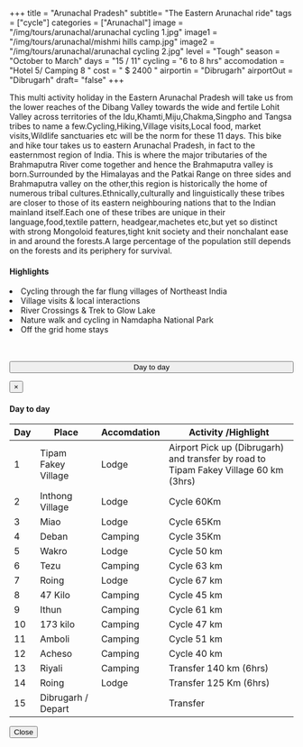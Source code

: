+++
title = "Arunachal Pradesh"
subtitle= "The Eastern Arunachal ride"
tags = ["cycle"]
categories = ["Arunachal"]
image = "/img/tours/arunachal/arunachal cycling 1.jpg"
image1 = "/img/tours/arunachal/mishmi hills camp.jpg"
image2 = "/img/tours/arunachal/arunachal cycling 2.jpg"
level =  "Tough" 
season =  "October to March"
days =  "15 / 11"
cycling = "6 to 8 hrs"
accomodation = "Hotel 5/ Camping 8 "
cost = " $ 2400 "
airportin = "Dibrugarh"
airportOut =  "Dibrugarh"
draft= "false"
+++


<div class="col-sm-8 desc">
<p>
This multi activity holiday in the Eastern Arunachal Pradesh will take us from the lower reaches of the Dibang Valley towards the wide and fertile Lohit Valley across territories of the Idu,Khamti,Miju,Chakma,Singpho and Tangsa tribes to name a few.Cycling,Hiking,Village visits,Local food, market visits,Wildlife sanctuaries etc will be the norm for these 11 days. This bike and hike tour takes us to eastern Arunachal Pradesh, in fact to the easternmost region of India. This is where the major tributaries of the Brahmaputra River come together and hence the Brahmaputra valley is born.Surrounded by the Himalayas and the Patkai Range on three sides and Brahmaputra valley on the other,this region is historically the home of numerous tribal cultures.Ethnically,culturally and linguistically these tribes are closer to those of its eastern neighbouring nations that to the Indian mainland itself.Each one of these tribes are unique in their language,food,textile pattern, headgear,machetes etc,but yet so distinct with strong Mongoloid features,tight knit society and their nonchalant ease in and around the forests.A large percentage of the population still depends on the forests and its periphery for survival.
</div>

<div class = "col-sm-3 high">
<h4>Highlights</h4>
<li> Cycling through the far flung villages of Northeast India
<li> Village visits & local interactions
<li> River Crossings & Trek to Glow Lake
<li> Nature walk and cycling in Namdapha National Park
<li> Off the grid home stays

<br><br>
<button type="button" class="btn btn-main" data-toggle="modal" data-target="#dayModal" style="width: 100%; padding: 0px 0px 0px -40px;">
Day to day</button></div>

<!-- Modal -->
<div id="dayModal" class="modal fade" role="dialog">
<div class="modal-dialog">

<!-- Modal content-->
<div class="modal-content">
<div class="modal-header">
<button type="button" class="close" data-dismiss="modal">&times;</button>
<h4 class="modal-title">Day to day</h4>
</div>
<div class="modal-body">
<div class="col-sm-3 table">
<table >
<thead>
<tr>
<th> 
<div class="itinicon">
<i class="ion-android-calendar"></i></div>
<div class="list-text"> 
Day   
</th>
<th>
<div class="itinicon">
<i class="ion-android-locate"></i></div>
<div class="list-text">  
Place   </th>
<th>
<div class="itinicon">
<i class="ion-android-home"></i></div>
<div class="list-text"> 
Accomdation  </th>
<th>
<div class="itinicon">
<i class="ion-android-bicycle"></i></div>
<div class="list-text">  
Activity /Highlight </th>
</tr></thead>
<tbody>
<tr><td>1</td><td>Tipam Fakey Village</td><td>Lodge </td><td>Airport Pick up (Dibrugarh) and transfer by road to Tipam Fakey Village 60 km (3hrs)</td>
<tr><td> 2</td><td>Inthong Village</td><td>Lodge </td><td>Cycle 60Km</td>
<tr><td> 3</td><td>Miao</td><td>Lodge </i> </td><td>Cycle 65Km</td>
<tr><td> 4</td><td>Deban</td><td>Camping   </td><td>Cycle 35Km</td>
<tr><td> 5</td><td>Wakro </td><td>Lodge </td><td>Cycle 50 km</td>
<tr><td> 6</td><td>Tezu </td><td>Camping </td><td>Cycle 63 km</td>
<tr><td> 7</td><td>Roing </td><td>Lodge </td><td>Cycle 67 km</td>
<tr><td> 8</td><td>47 Kilo</td><td>Camping </td><td>Cycle 45 km</td>
<tr><td> 9</td><td>Ithun</td><td>Camping </td><td>Cycle 61 km</td>
<tr><td> 10</td><td>173 kilo</td><td>Camping </td><td>Cycle 47 km</td>
<tr><td> 11</td><td>Amboli</td><td>Camping </td><td>Cycle 51 km</td>
<tr><td> 12</td><td>Acheso</td><td>Camping </td><td>Cycle 40 km</td>
<tr><td> 13</td><td>Riyali</td><td>Camping </td><td>Transfer 140 km (6hrs)</td>
<tr><td> 14</td><td>Roing</td><td>Lodge </td><td>Transfer  125 Km (6hrs)</td>
<tr><td> 15</td><td>Dibrugarh / Depart</td><td></td><td>Transfer</td>
</tr>
</tbody>
</table></div>
</div>
<div class="modal-footer">
<button type="button" class="btn btn-main" data-dismiss="modal">Close</button>
</div>
</div>
</div>
</div>
</div>
</div>
</div>



<br><br>

<div id="mapid" style="width: 100%; height: 400px;"></div>
<script>
	var mymap = L.map('mapid').setView([13.864924122185723, 76.64886474609375], 7);
	L.tileLayer('https://tile.thunderforest.com/cycle/{z}/{x}/{y}.png?apikey=10771ad162c94f459d234529910e1de0', {
	attribution: '&copy; <a href="http://www.thunderforest.com/">Thunderforest</a>, &copy; <a href="http://www.openstreetmap.org/copyright">OpenStreetMap</a>',
	apikey: '<your apikey>', 
    maxZoom: 22,
			id: 'mapbox.streets'
	}).addTo(mymap);
	var cycleIcon = L.icon({
    iconUrl: '/img/cycle.svg',
    iconSize:     [20, 20], // size of the icon
    iconAnchor:   [1, 2], // point of the icon which will correspond to marker's location
    popupAnchor:  [5, 5] // point from which the popup should open relative to the iconAnchor
});
L.marker([12.325328074276468, 76.64886474609375], {icon: cycleIcon}).addTo(mymap);
var geojson = {
	"type": "FeatureCollection",
	"features": [
	{
			"type": "Feature",
			"geometry": {
				"type": "Point",
				"coordinates": [77.5758361, 12.9731529, ]
			},
			"properties": {
				"name": "BANGALORE",
				"type": "Generic",
				"ele": "912.0"
			}
		},
		{
			"type": "Feature",
			"geometry": {
				"type": "Point",
				"coordinates": [76.64886474609375, 12.325328074276468]
			},
			"properties": {
				"name": "MYSURU",
				"type": "Generic",
				"ele": "763.0"
			}
		},
		{
			"type": "Feature",
			"geometry": {
				"type": "Point",
				"coordinates": [75.726013, 12.480912]
			},
			"properties": {
				"name": "COORG",
				"type": "Generic",
				"ele": "1057.0"
			}
		},
		{
			"type": "Feature",
			"geometry": {
				"type": "Point",
				"coordinates": [76.102294921875, 12.97244201057838]
			},
			"properties": {
				"name": "HASSAN",
				"type": "Generic",
				"ele": "941.0"
			}
		},
		{
			"type": "Feature",
			"geometry": {
				"type": "Point",
				"coordinates": [75.8331298828125, 13.135653750651828]
			},
			"properties": {
				"name": "KAIMARA",
				"type": "Generic",
				"ele": "992.0"
			}
		},
		{
			"type": "Feature",
			"geometry": {
				"type": "Point",
				"coordinates": [75.7122802734375, 13.360226634252003]
			},
			"properties": {
				"name": "LAKKAVALI",
				"type": "Generic",
				"ele": "1158.0"
			}
		},
		{
			"type": "Feature",
			"geometry": {
				"type": "Point",
				"coordinates": [75.2728271484375, 13.686019186915203]
			},
			"properties": {
				"name": "TIRTHAHALLI",
				"type": "Generic",
				"ele": "674.0"
			}
		},
		{
			"type": "Feature",
			"geometry": {
				"type": "Point",
				"coordinates": [74.87422943115234, 13.864924122185723]
			},
			"properties": {
				"name": "KODACHADRI",
				"type": "Generic",
				"ele": "1063.0"
			}
		},
		{
			"type": "Feature",
			"geometry": {
				"type": "Point",
				"coordinates": [74.80453491210938, 14.20980748955709]
			},
			"properties": {
				"name": "JOG FALLS",
				"type": "Generic",
				"ele": "470.0"
			}
		},
		{
			"type": "Feature",
			"geometry": {
				"type": "Point",
				"coordinates": [74.82582092285156, 14.614502355742749]
			},
			"properties": {
				"name": "SIRSI",
				"type": "Generic",
				"ele": "605.0"
			}
		},
		{
			"type": "Feature",
			"geometry": {
				"type": "Point",
				"coordinates": [74.63356018066406, 15.24611671724843]
			},
			"properties": {
				"name": "DANDELI",
				"type": "Generic",
				"ele": "451.0"
			}
		},
		{
			"type": "Feature",
			"geometry": {
				"type": "Point",
				"coordinates": [74.15290832519531, 15.667027686361378]
			},
			"properties": {
				"name": "CHORLA GHATS",
				"type": "Generic",
				"ele": "762.0"
			}
		},
		{
			"type": "Feature",
			"geometry": {
				"type": "Point",
				"coordinates": [73.72444152832031, 15.659093914962487]
			},
			"properties": {
				"name": "MANDREM",
				"type": "Generic",
				"ele": "55.0"
			}
		},
		{
			"type": "Feature",
			"geometry": {
				"type": "Point",
				"coordinates": [73.81610870361328, 15.392959638696668]
			},
			"properties": {
				"name": "VASCO",
				"type": "Generic",
				"ele": "20.0"
			}
		},
		{
			"type": "Feature",
            			"geometry": { "type": "MultiLineString",
                        "coordinates": [[[77.5758361, 12.9731529, 912.0], 
                        [76.6612243, 12.2924139, 737.0], 
                        [75.7328796, 12.4185134, 1146.0],
                        [76.1009216, 12.9892112, 948.0],
                        [75.8600807, 13.1658312, 966.0], 
                        [75.7441234, 13.3717947, 1194.0], 
                        [75.6537437, 13.7024523, 631.0], 
                        [75.2532577, 13.6888649, 611.0], 
                        [75.0620269, 13.7727326, 781.0], 
                        [74.8700237, 13.8564581, 1287.0],
                        [74.7957801, 14.2185489, 440.0], 
                        [74.8352622, 14.6162309, 609.0], 
                        [74.6234321, 15.246184, 461.0], 
                        [74.1475868, 15.659161, 768.0], 
                        [73.7187767, 15.6674253, 12.0], 
                        [73.71915, 15.66803, 15.0], 
                        [73.71927, 15.66796, 15.0], 
                        [73.7213, 15.66727, 18.0], 
                        [73.72172, 15.66714, 16.0], 
                        [73.72198, 15.66659, 16.0], 
                        [73.72215, 15.66638, 16.0], 
                        [73.72235, 15.66619, 16.0], 
                        [73.72271, 15.66566, 17.0], 
                        [73.72332, 15.66508, 14.0], 
                        [73.72341, 15.66502, 14.0], 
                        [73.7233, 15.66413, 13.0], 
                        [73.72327, 15.66407, 13.0], 
                        [73.7232, 15.66406, 13.0], 
                        [73.72289, 15.66405, 14.0], 
                        [73.72223, 15.6641, 14.0], 
                        [73.72156, 15.66421, 16.0], 
                        [73.72066, 15.6644, 17.0], 
                        [73.7197, 15.66455, 18.0], 
                        [73.71946, 15.66453, 18.0], 
                        [73.71919, 15.66446, 17.0], 
                        [73.71809, 15.66391, 21.0], 
                        [73.71792, 15.66358, 19.0], 
                        [73.71724, 15.66267, 17.0], 
                        [73.71692, 15.66168, 12.0], 
                        [73.71662, 15.66095, 11.0], 
                        [73.71659, 15.66031, 12.0], [73.71667, 15.66002, 13.0], [73.71692, 15.65953, 13.0], [73.71693, 15.65921, 12.0], [73.717, 15.65893, 12.0], [73.71724, 15.65845, 11.0], [73.71723, 15.65834, 11.0], [73.7168, 15.65795, 8.0], [73.71685, 15.65702, 7.0], [73.71677, 15.65646, 8.0], [73.71675, 15.65621, 8.0], [73.71677, 15.65605, 9.0], [73.71686, 15.65582, 10.0], [73.71687, 15.65574, 10.0], [73.71684, 15.65567, 11.0], [73.71601, 15.65483, 10.0], [73.71594, 15.65465, 10.0], [73.71591, 15.65425, 13.0], [73.71599, 15.65376, 11.0], [73.71611, 15.65188, 9.0], [73.71629, 15.65137, 10.0], [73.71646, 15.65068, 9.0], [73.71648, 15.64993, 10.0], [73.71651, 15.64975, 10.0], [73.71658, 15.64962, 11.0], [73.71672, 15.64945, 13.0], [73.71687, 15.64919, 13.0], [73.71701, 15.64887, 11.0], [73.71769, 15.64747, 20.0], [73.71773, 15.64734, 18.0], [73.71777, 15.64712, 17.0], [73.71781, 15.64695, 17.0], [73.71802, 15.64639, 20.0], [73.71826, 15.64603, 20.0], [73.71829, 15.64594, 20.0], [73.71832, 15.64558, 19.0], [73.71839, 15.64538, 18.0], [73.71857, 15.64506, 17.0], [73.71883, 15.64469, 15.0], [73.7219, 15.64139, 12.0], [73.72254, 15.64064, 14.0], [73.72405, 15.63913, 19.0], [73.7254, 15.63794, 20.0], [73.72655, 15.63647, 11.0], [73.72669, 15.63611, 8.0], [73.72675, 15.63603, 7.0], [73.72846, 15.63502, 5.0], [73.72989, 15.63392, 5.0], [73.73167, 15.63293, 5.0], [73.73268, 15.63258, 7.0], [73.73366, 15.63213, 6.0], [73.73533, 15.63112, 8.0], [73.73627, 15.63046, 9.0], [73.73637, 15.6306, 7.0], [73.73657, 15.63099, 7.0], [73.73734, 15.63201, 6.0], [73.73805, 15.63333, 8.0], [73.73846, 15.63423, 12.0], [73.73856, 15.63421, 12.0], [73.73873, 15.6341, 12.0], [73.73893, 15.63388, 11.0], [73.73909, 15.63378, 11.0], [73.73958, 15.63353, 12.0], [73.74018, 15.63305, 13.0], [73.74034, 15.63297, 12.0], [73.74041, 15.63296, 11.0], [73.7406, 15.63288, 10.0], [73.74085, 15.63273, 10.0], [73.74095, 15.63265, 10.0], [73.74111, 15.63256, 9.0], [73.74117, 15.63257, 9.0], [73.74138, 15.63265, 9.0], [73.74154, 15.63269, 9.0], [73.7417, 15.63266, 10.0], [73.74186, 15.63272, 10.0], [73.74194, 15.63282, 10.0], [73.74201, 15.63297, 10.0], [73.74205, 15.63313, 11.0], [73.74209, 15.63319, 11.0], [73.74215, 15.6332, 11.0], [73.7422, 15.6332, 11.0], [73.74229, 15.63312, 11.0], [73.74307, 15.63271, 10.0], [73.74353, 15.63238, 12.0], [73.74378, 15.63226, 13.0], [73.74427, 15.6318, 12.0], [73.74523, 15.63136, 10.0], [73.74549, 15.63115, 10.0], [73.74606, 15.63017, 11.0], [73.74622, 15.63002, 10.0], [73.74651, 15.62989, 9.0], [73.7467, 15.62985, 8.0], [73.74687, 15.62987, 9.0], [73.74808, 15.63041, 11.0], [73.74868, 15.63057, 9.0], [73.74933, 15.63084, 8.0], [73.7495, 15.63093, 8.0], [73.75069, 15.63201, 10.0], [73.75083, 15.63222, 10.0], [73.75094, 15.63284, 10.0], [73.75096, 15.63342, 9.0], [73.75112, 15.63396, 10.0], [73.7514, 15.63428, 8.0], [73.75198, 15.63474, 7.0], [73.75272, 15.63601, 11.0], [73.75313, 15.63659, 11.0], [73.7543, 15.63773, 10.0], [73.75506, 15.63837, 13.0], [73.75604, 15.63926, 10.0], [73.7571, 15.63996, 11.0], [73.75865, 15.64089, 14.0], [73.75896, 15.64098, 14.0], [73.75901, 15.6408, 12.0], [73.75926, 15.6403, 8.0], [73.7593, 15.64009, 6.0], [73.75907, 15.63873, 7.0], [73.75905, 15.63742, 9.0], [73.75946, 15.63569, 5.0], [73.75993, 15.63091, 4.0], [73.76007, 15.6301, 8.0], [73.76036, 15.62932, 11.0], [73.76052, 15.62904, 11.0], [73.76109, 15.62855, 10.0], [73.76144, 15.62806, 11.0], [73.76158, 15.62779, 11.0], [73.76166, 15.62726, 12.0], [73.76177, 15.62708, 12.0], [73.76225, 15.62674, 13.0], [73.76245, 15.62662, 13.0], [73.7624, 15.62549, 12.0], [73.76246, 15.62519, 10.0], [73.76303, 15.62457, 13.0], [73.76359, 15.62422, 15.0], [73.76402, 15.624, 12.0], [73.76416, 15.62358, 11.0], [73.76438, 15.62322, 10.0], [73.76456, 15.6228, 12.0], [73.76465, 15.62273, 11.0], [73.76482, 15.62266, 10.0], [73.76503, 15.62229, 10.0], [73.76533, 15.62218, 12.0], [73.76553, 15.62185, 12.0], [73.76571, 15.62139, 12.0], [73.76586, 15.62045, 13.0], [73.76607, 15.61982, 11.0], [73.76607, 15.61935, 11.0], [73.76663, 15.61907, 11.0], [73.76684, 15.61887, 10.0], [73.7674, 15.61857, 12.0], [73.76816, 15.61863, 14.0], [73.76852, 15.61884, 14.0], [73.76906, 15.61877, 14.0], [73.76926, 15.6188, 15.0], [73.76949, 15.61811, 16.0], [73.76966, 15.61785, 14.0], [73.7703, 15.61747, 11.0], [73.7704, 15.61733, 8.0], [73.77042, 15.61716, 6.0], [73.7701, 15.6157, 8.0], [73.77009, 15.61543, 8.0], [73.77001, 15.61487, 9.0], [73.77002, 15.61476, 9.0], [73.76994, 15.61433, 9.0], [73.76995, 15.61428, 9.0], [73.76993, 15.61404, 9.0], [73.7696, 15.61349, 12.0], [73.7698, 15.61304, 16.0], [73.76994, 15.61261, 24.0], [73.77092, 15.61003, 44.0], [73.77087, 15.6092, 53.0], [73.7711, 15.60837, 64.0], [73.77134, 15.60738, 71.0], [73.77131, 15.6072, 73.0], [73.77029, 15.60584, 75.0], [73.77023, 15.60575, 75.0], [73.77092, 15.60302, 74.0], [73.77131, 15.60181, 67.0], [73.77177, 15.60124, 54.0], [73.77227, 15.601, 47.0], [73.77264, 15.60071, 41.0], [73.77267, 15.60057, 38.0], [73.77277, 15.59912, 23.0], [73.77242, 15.59523, 15.0], [73.77213, 15.59421, 7.0], [73.77192, 15.59307, 10.0], [73.77192, 15.59131, 18.0], [73.77188, 15.59008, 25.0], [73.77194, 15.58886, 29.0], [73.77227, 15.58783, 33.0], [73.77279, 15.58673, 38.0], [73.77316, 15.58622, 43.0], [73.77338, 15.5858, 52.0], [73.77351, 15.58567, 53.0], [73.77532, 15.5848, 44.0], [73.77623, 15.58408, 34.0], [73.77635, 15.58391, 35.0], [73.77681, 15.58372, 32.0], [73.7772, 15.58353, 29.0], [73.77764, 15.58352, 26.0], [73.77803, 15.58358, 25.0], [73.7785, 15.58349, 23.0], [73.77961, 15.58333, 18.0], [73.78039, 15.58291, 15.0], [73.78097, 15.58263, 16.0], [73.78146, 15.58252, 15.0], [73.78368, 15.581, 10.0], [73.7843, 15.58039, 12.0], [73.78549, 15.58001, 13.0], [73.78533, 15.5797, 10.0], [73.78537, 15.57951, 9.0], [73.78564, 15.57928, 9.0], [73.78684, 15.57872, 8.0], [73.78766, 15.57841, 12.0], [73.78731, 15.57719, 13.0], [73.78732, 15.57707, 12.0], [73.78752, 15.57695, 11.0], [73.78763, 15.57669, 10.0], [73.7878, 15.57654, 10.0], [73.78777, 15.5762, 10.0], [73.78804, 15.57599, 11.0], [73.78825, 15.57602, 12.0], [73.7886, 15.57592, 15.0], [73.78899, 15.57561, 15.0], [73.78914, 15.57527, 14.0], [73.78958, 15.57501, 15.0], [73.79062, 15.57411, 15.0], [73.79104, 15.574, 15.0], [73.79188, 15.57407, 13.0], [73.79321, 15.57349, 11.0], [73.79439, 15.57313, 11.0], [73.79515, 15.57268, 12.0], [73.79565, 15.57253, 13.0], [73.79577, 15.57243, 13.0], [73.79596, 15.57204, 14.0], [73.79608, 15.5719, 13.0], [73.79638, 15.57167, 13.0], [73.79691, 15.57145, 12.0], [73.79773, 15.57033, 13.0], [73.79799, 15.5701, 13.0], [73.79861, 15.56991, 11.0], [73.79908, 15.56959, 11.0], [73.7997, 15.56942, 9.0], [73.79991, 15.56918, 8.0], [73.80028, 15.56888, 10.0], [73.80151, 15.56758, 11.0], [73.80177, 15.56724, 11.0], [73.80191, 15.56688, 11.0], [73.80203, 15.56675, 12.0], [73.80236, 15.56667, 13.0], [73.80311, 15.5667, 15.0], [73.80433, 15.56646, 9.0], [73.80417, 15.56465, 16.0], [73.80384, 15.56311, 20.0], [73.80366, 15.56212, 17.0], [73.80348, 15.56204, 17.0], [73.80314, 15.56195, 17.0], [73.803, 15.56175, 18.0], [73.80271, 15.56158, 21.0], [73.80248, 15.56147, 23.0], [73.80214, 15.56118, 22.0], [73.80192, 15.5609, 19.0], [73.80193, 15.56054, 16.0], [73.80189, 15.56038, 16.0], [73.80191, 15.55976, 13.0], [73.80232, 15.55734, 8.0], [73.80235, 15.55656, 5.0], [73.80229, 15.5543, 9.0], [73.80215, 15.55265, 13.0], [73.80245, 15.551, 10.0], [73.80248, 15.55062, 9.0], [73.80277, 15.54959, 10.0], [73.80273, 15.54887, 9.0], [73.80288, 15.54834, 8.0], [73.80284, 15.54728, 17.0], [73.80268, 15.54613, 21.0], [73.80381, 15.54592, 20.0], [73.80532, 15.54534, 23.0], [73.80564, 15.54526, 20.0], [73.80609, 15.5447, 23.0], [73.80865, 15.54345, 25.0], [73.80952, 15.5435, 28.0], [73.81096, 15.54305, 24.0], [73.81168, 15.54334, 22.0], [73.81522, 15.54363, 30.0], [73.8159, 15.5431, 34.0], [73.81646, 15.54195, 40.0], [73.81677, 15.54008, 52.0], [73.81985, 15.53668, 58.0], [73.82088, 15.53503, 58.0], [73.82401, 15.532, 64.0], [73.82429, 15.53168, 65.0], [73.82454, 15.53145, 64.0], [73.82475, 15.53137, 63.0], [73.82479, 15.5314, 64.0], [73.82484, 15.5314, 64.0], [73.82487, 15.53139, 64.0], [73.82491, 15.53132, 63.0], [73.82491, 15.53129, 63.0], [73.8265, 15.53102, 63.0], [73.82648, 15.53026, 61.0], [73.82698, 15.53025, 63.0], [73.82756, 15.53015, 65.0], [73.82805, 15.5301, 66.0], [73.82808, 15.52985, 65.0], [73.82851, 15.52997, 67.0], [73.82896, 15.52993, 66.0], [73.82892, 15.52951, 62.0], [73.82895, 15.52927, 62.0], [73.82935, 15.52832, 63.0], [73.83067, 15.52369, 61.0], [73.83072, 15.52359, 61.0], [73.83112, 15.52245, 65.0], [73.83123, 15.52208, 66.0], [73.83192, 15.52229, 65.0], [73.83319, 15.51867, 64.0], [73.83319, 15.51847, 64.0], [73.83301, 15.51745, 63.0], [73.83344, 15.51735, 64.0], [73.8336, 15.51729, 63.0], [73.834, 15.517, 61.0], [73.83424, 15.51675, 59.0], [73.83485, 15.51602, 62.0], [73.83526, 15.51488, 63.0], [73.83551, 15.5143, 63.0], [73.83549, 15.51394, 60.0], [73.83537, 15.51343, 57.0], [73.83508, 15.51255, 55.0], [73.83503, 15.51228, 55.0], [73.83501, 15.51202, 53.0], [73.83502, 15.51162, 48.0], [73.83521, 15.51098, 47.0], [73.8356, 15.51019, 48.0], [73.83588, 15.50939, 45.0], [73.83641, 15.50766, 27.0], [73.83647, 15.50757, 25.0], [73.83653, 15.50739, 22.0], [73.8367, 15.50662, 14.0], [73.83676, 15.50612, 9.0], [73.83741, 15.49992, 2.0], [73.8378, 15.49604, 3.0], [73.83797, 15.49577, 4.0], [73.83823, 15.49569, 3.0], [73.83832, 15.49563, 3.0], [73.83836, 15.49553, 3.0], [73.83835, 15.49542, 3.0], [73.83843, 15.49528, 3.0], [73.83859, 15.49511, 3.0], [73.83933, 15.49446, 6.0], [73.84023, 15.49391, 6.0], [73.84351, 15.4917, 4.0], [73.844, 15.49144, 5.0], [73.84409, 15.49144, 5.0], [73.84416, 15.4914, 5.0], [73.84419, 15.49137, 4.0], [73.84421, 15.49129, 4.0], [73.84421, 15.49123, 4.0], [73.84433, 15.49103, 3.0], [73.84477, 15.49056, 5.0], [73.84519, 15.48996, 3.0], [73.84563, 15.48911, 4.0], [73.84646, 15.4865, 4.0], [73.84718, 15.48406, 1.0], [73.84773, 15.48211, 2.0], [73.84852, 15.47953, 4.0], [73.84854, 15.47935, 4.0], [73.84851, 15.47908, 6.0], [73.84859, 15.47875, 6.0], [73.8485, 15.47871, 8.0], [73.8484, 15.47864, 9.0], [73.84819, 15.4782, 14.0], [73.84788, 15.47743, 13.0], [73.84769, 15.4772, 15.0], [73.84662, 15.47633, 12.0], [73.84569, 15.47608, 11.0], [73.84636, 15.47408, 17.0], [73.84651, 15.4735, 17.0], [73.84652, 15.47286, 18.0], [73.84633, 15.47158, 14.0], [73.84634, 15.47047, 15.0], [73.84649, 15.46935, 10.0], [73.84656, 15.46903, 12.0], [73.84696, 15.46718, 14.0], [73.84717, 15.46644, 15.0], [73.84729, 15.46614, 15.0], [73.84728, 15.46539, 19.0], [73.84725, 15.46492, 25.0], [73.84722, 15.46474, 26.0], [73.8467, 15.46435, 19.0], [73.84642, 15.46406, 24.0], [73.84649, 15.46397, 26.0], [73.84685, 15.46368, 30.0], [73.84696, 15.46352, 31.0], [73.84692, 15.46297, 40.0], [73.84629, 15.46295, 46.0], [73.84631, 15.46219, 51.0], [73.84633, 15.46193, 54.0], [73.84729, 15.46193, 54.0], [73.8485, 15.46195, 56.0], [73.84856, 15.46182, 56.0], [73.84868, 15.46174, 55.0], [73.8509, 15.46176, 58.0], [73.85103, 15.46168, 58.0], [73.85147, 15.46041, 61.0], [73.85152, 15.4604, 61.0], [73.85154, 15.46015, 62.0], [73.85183, 15.45993, 62.0], [73.85202, 15.45918, 58.0], [73.85224, 15.45861, 48.0], [73.85228, 15.45826, 44.0], [73.85196, 15.45762, 33.0], [73.85123, 15.45712, 25.0], [73.8511, 15.45691, 20.0], [73.8511, 15.45676, 17.0], [73.85153, 15.45534, 14.0], [73.85159, 15.4548, 15.0], [73.85184, 15.45418, 11.0], [73.85222, 15.45266, 13.0], [73.85236, 15.45237, 13.0], [73.85255, 15.45214, 14.0], [73.85283, 15.45154, 16.0], [73.85309, 15.45047, 13.0], [73.85326, 15.45018, 14.0], [73.85321, 15.44933, 18.0], [73.85388, 15.44888, 18.0], [73.85433, 15.44842, 20.0], [73.85442, 15.44814, 22.0], [73.85439, 15.44755, 22.0], [73.85448, 15.44712, 20.0], [73.85525, 15.44618, 21.0], [73.85562, 15.44539, 18.0], [73.85603, 15.44489, 17.0], [73.85639, 15.44466, 17.0], [73.85725, 15.44463, 20.0], [73.85755, 15.44452, 20.0], [73.8579, 15.44399, 20.0], [73.85843, 15.44358, 20.0], [73.85915, 15.44279, 17.0], [73.85941, 15.44266, 15.0], [73.8598, 15.44257, 12.0], [73.8599, 15.4425, 11.0], [73.86006, 15.44224, 9.0], [73.86032, 15.44161, 9.0], [73.86044, 15.44151, 9.0], [73.86125, 15.44167, 14.0], [73.86156, 15.44191, 15.0], [73.86182, 15.44199, 14.0], [73.86308, 15.44181, 11.0], [73.86408, 15.44197, 10.0], [73.86448, 15.44222, 9.0], [73.86484, 15.44275, 9.0], [73.86512, 15.44298, 7.0], [73.86534, 15.4433, 5.0], [73.86615, 15.44325, 7.0], [73.8663, 15.44319, 6.0], [73.86775, 15.44188, 6.0], [73.86819, 15.4415, 4.0], [73.86852, 15.4413, 6.0], [73.86874, 15.44121, 7.0], [73.86953, 15.44056, 10.0], [73.87009, 15.44032, 10.0], [73.87035, 15.44024, 10.0], [73.87063, 15.44018, 10.0], [73.87118, 15.44018, 8.0], [73.87313, 15.44026, 7.0], [73.87537, 15.4404, 4.0], [73.87642, 15.44043, 6.0], [73.87663, 15.44045, 7.0], [73.87674, 15.44043, 6.0], [73.87732, 15.44023, 4.0], [73.87801, 15.43994, 2.0], [73.87882, 15.43944, 5.0], [73.88, 15.43864, 10.0], [73.88052, 15.43825, 9.0], [73.88154, 15.43742, 5.0], [73.88343, 15.43572, 7.0], [73.88574, 15.43362, 6.0], [73.88624, 15.43322, 4.0], [73.88697, 15.43272, 8.0], [73.88732, 15.43246, 7.0], [73.88766, 15.43218, 5.0], [73.88972, 15.43023, 1.0], [73.8918, 15.42829, 4.0], [73.89243, 15.42774, 5.0], [73.89581, 15.42506, 11.0], [73.89658, 15.4245, 8.0], [73.89684, 15.42434, 8.0], [73.89714, 15.4242, 9.0], [73.8979, 15.42393, 10.0], [73.89944, 15.42343, 8.0], [73.90054, 15.42299, 6.0], [73.90065, 15.42292, 7.0], [73.90074, 15.42285, 7.0], [73.90083, 15.42271, 7.0], [73.90141, 15.42156, 9.0], [73.90163, 15.42106, 7.0], [73.90166, 15.4209, 6.0], [73.90216, 15.42092, 7.0], [73.90257, 15.42092, 7.0], [73.90289, 15.42085, 7.0], [73.90301, 15.42066, 8.0], [73.90317, 15.42023, 8.0], [73.90362, 15.4199, 9.0], [73.90394, 15.41963, 8.0], [73.90391, 15.41937, 8.0], [73.90378, 15.41902, 8.0], [73.90364, 15.41873, 8.0], [73.90372, 15.41867, 8.0], [73.90468, 15.41802, 12.0], [73.90516, 15.41765, 10.0], [73.90561, 15.41707, 10.0], [73.90672, 15.41569, 8.0], [73.90695, 15.41532, 4.0], [73.90701, 15.41514, 3.0], [73.90704, 15.41502, 2.0], [73.90707, 15.41457, 1.0], [73.90699, 15.41054, 1.0], [73.90684, 15.40856, 16.0], [73.90726, 15.40692, 16.0], [73.90721, 15.40631, 15.0], [73.90721, 15.4059, 12.0], [73.90723, 15.40548, 11.0], [73.90733, 15.40515, 12.0], [73.90742, 15.40476, 11.0], [73.9079, 15.40312, 10.0], [73.90795, 15.40303, 10.0], [73.908, 15.4029, 10.0], [73.90807, 15.40264, 11.0], [73.90814, 15.40256, 13.0], [73.90814, 15.40246, 12.0], [73.90812, 15.40241, 11.0], [73.9081, 15.40237, 10.0], [73.90801, 15.40232, 9.0], [73.90792, 15.40231, 8.0], [73.90787, 15.40232, 7.0], [73.9078, 15.40237, 7.0], [73.90769, 15.40236, 6.0], [73.90733, 15.40228, 5.0], [73.90682, 15.40221, 5.0], [73.90643, 15.40211, 3.0], [73.90633, 15.4021, 3.0], [73.90594, 15.40194, 3.0], [73.90554, 15.40181, 4.0], [73.90529, 15.40179, 4.0], [73.90401, 15.40176, 2.0], [73.90223, 15.40176, 2.0], [73.90006, 15.40173, 5.0], [73.89985, 15.40177, 5.0], [73.89967, 15.40184, 4.0], [73.8994, 15.40196, 4.0], [73.8981, 15.40287, 9.0], [73.89777, 15.40306, 8.0], [73.89725, 15.40319, 8.0], [73.89493, 15.4033, 5.0], [73.89324, 15.40343, 10.0], [73.893, 15.40343, 10.0], [73.89274, 15.40338, 9.0], [73.89168, 15.40304, 12.0], [73.89148, 15.40296, 11.0], [73.89134, 15.40287, 11.0], [73.89108, 15.40259, 13.0], [73.8907, 15.40203, 11.0], [73.89039, 15.40162, 12.0], [73.89019, 15.40146, 12.0], [73.88996, 15.40135, 11.0], [73.88881, 15.40104, 10.0], [73.88812, 15.40084, 14.0], [73.88767, 15.40066, 13.0], [73.88659, 15.40015, 15.0], [73.88558, 15.39971, 10.0], [73.88372, 15.39908, 10.0], [73.88338, 15.39891, 13.0], [73.88299, 15.39869, 15.0], [73.88244, 15.39823, 11.0], [73.88203, 15.39795, 7.0], [73.88174, 15.3978, 9.0], [73.88145, 15.39774, 12.0], [73.88042, 15.39762, 16.0], [73.88007, 15.39756, 16.0], [73.87981, 15.3975, 12.0], [73.87877, 15.39708, 10.0], [73.87787, 15.39679, 18.0], [73.87691, 15.39669, 14.0], [73.87658, 15.39663, 13.0], [73.87617, 15.39651, 12.0], [73.87472, 15.39599, 12.0], [73.87418, 15.39585, 7.0], [73.87382, 15.39578, 5.0], [73.87359, 15.39576, 5.0], [73.87322, 15.39576, 10.0], [73.87222, 15.39583, 10.0], [73.87195, 15.39586, 9.0], [73.87134, 15.39607, 6.0], [73.87102, 15.39627, 6.0], [73.87079, 15.39653, 8.0], [73.8706, 15.39682, 10.0], [73.87048, 15.39707, 8.0], [73.87043, 15.39726, 7.0], [73.87043, 15.39747, 8.0], [73.87017, 15.39883, 10.0], [73.87009, 15.39944, 11.0], [73.87005, 15.39958, 10.0], [73.86996, 15.39976, 10.0], [73.86976, 15.40008, 10.0], [73.8695, 15.40041, 12.0], [73.86924, 15.4007, 12.0], [73.86892, 15.40096, 12.0], [73.86854, 15.40119, 10.0], [73.86824, 15.40132, 9.0], [73.86748, 15.40153, 15.0], [73.86717, 15.40163, 14.0], [73.86674, 15.4018, 12.0], [73.86659, 15.40183, 11.0], [73.86641, 15.40185, 11.0], [73.86597, 15.40183, 10.0], [73.86459, 15.40166, 10.0], [73.86355, 15.4015, 10.0], [73.86303, 15.40128, 13.0], [73.86248, 15.40099, 13.0], [73.86184, 15.40061, 15.0], [73.8614, 15.40029, 15.0], [73.86102, 15.39985, 15.0], [73.86047, 15.39916, 14.0], [73.86001, 15.3985, 15.0], [73.85956, 15.39781, 13.0], [73.85926, 15.39738, 12.0], [73.859, 15.39713, 10.0], [73.85877, 15.39702, 9.0], [73.85853, 15.39701, 9.0], [73.85828, 15.39704, 10.0], [73.85808, 15.39712, 12.0], [73.8579, 15.39729, 13.0], [73.85783, 15.3974, 13.0], [73.85777, 15.39756, 12.0], [73.85763, 15.39816, 16.0], [73.85744, 15.39884, 15.0], [73.85731, 15.39914, 13.0], [73.85715, 15.39939, 14.0], [73.85701, 15.39959, 14.0], [73.85685, 15.39971, 15.0], [73.85622, 15.40001, 15.0], [73.85556, 15.40028, 14.0], [73.85524, 15.40038, 14.0], [73.85307, 15.40081, 16.0], [73.8528, 15.40085, 15.0], [73.85242, 15.40087, 13.0], [73.85065, 15.40066, 15.0], [73.85045, 15.40061, 15.0], [73.8503, 15.40053, 15.0], [73.8502, 15.40044, 14.0], [73.85004, 15.40024, 14.0], [73.84993, 15.4, 17.0], [73.84949, 15.39893, 8.0], [73.84939, 15.39873, 8.0], [73.84928, 15.39857, 8.0], [73.84907, 15.39846, 8.0], [73.84792, 15.39807, 9.0], [73.84681, 15.39773, 12.0], [73.84646, 15.39756, 14.0], [73.84611, 15.39754, 9.0], [73.8457, 15.39762, 7.0], [73.84506, 15.39786, 7.0], [73.84452, 15.39811, 7.0], [73.84076, 15.39946, 11.0], [73.84048, 15.39954, 11.0], [73.84031, 15.39955, 10.0], [73.84016, 15.39952, 11.0], [73.83719, 15.39811, 8.0], [73.83698, 15.39799, 8.0], [73.8368, 15.39785, 8.0], [73.83663, 15.39763, 9.0], [73.83633, 15.3972, 17.0], [73.83617, 15.39699, 22.0], [73.83604, 15.39692, 24.0], [73.83585, 15.39688, 26.0], [73.83568, 15.39689, 26.0], [73.83546, 15.39697, 26.0], [73.83518, 15.39716, 28.0], [73.83481, 15.39754, 33.0], [73.83437, 15.39808, 33.0], [73.83403, 15.39868, 29.0], [73.8337, 15.39896, 32.0], [73.8336, 15.39899, 33.0], [73.8334, 15.39904, 34.0], [73.8332, 15.39906, 35.0], [73.8329, 15.39905, 36.0], [73.83286, 15.399, 36.0], [73.83282, 15.39899, 36.0], [73.83276, 15.39902, 36.0], [73.83274, 15.39906, 36.0], [73.83241, 15.39913, 36.0], [73.83181, 15.39917, 34.0], [73.83108, 15.3992, 27.0], [73.83079, 15.3992, 24.0], [73.83053, 15.39917, 21.0], [73.83045, 15.39912, 20.0], [73.83039, 15.39904, 19.0], [73.83035, 15.39895, 19.0], [73.83032, 15.39886, 19.0], [73.83033, 15.39864, 19.0], [73.83044, 15.39822, 19.0], [73.83045, 15.39796, 19.0], [73.83041, 15.39776, 18.0], [73.83034, 15.3976, 18.0], [73.8302, 15.3975, 15.0], [73.83008, 15.39746, 12.0], [73.82995, 15.39745, 10.0], [73.82981, 15.39747, 9.0], [73.8297, 15.39751, 8.0], [73.82941, 15.39771, 8.0], [73.82738, 15.39946, 11.0], [73.82627, 15.39977, 18.0], [73.82516, 15.40005, 8.0], [73.82484, 15.4001, 9.0], [73.82451, 15.40011, 9.0], [73.82419, 15.40009, 9.0], [73.82335, 15.39992, 9.0], [73.82256, 15.39978, 9.0], [73.81938, 15.39923, 11.0], [73.81837, 15.39908, 9.0], [73.81751, 15.39892, 12.0], [73.81723, 15.39878, 12.0], [73.81661, 15.39856, 12.0], [73.81604, 15.3993, 13.0], [73.81533, 15.39897, 10.0], [73.81412, 15.39847, 11.0], [73.8128, 15.39794, 14.0], [73.81244, 15.3988, 11.0]]],
				"bbox": [77.5758361, 15.66803, 73.71591, 12.2924139]
			},
			"properties": {
				"name": "BANGALORE to GOA - Website",
				"src": "https://www.gpsies.com/map.do?fileId=akeybitjgfpgxcdn",
				"desc": "Generated by GPSies.com https://www.gpsies.com/"
			}
		}
	]
}
L.geoJSON(geojson, {
	style : function(feature) {
		return{
			color: '#000'
		}
	},
	pointToLayer: function (geoJsonPoint, latlong) {
		return L.marker(latlong, {
			icon: cycleIcon
		})
		},
	onEachFeature: function(feature, layer){
		if(feature.geometry.type==='Point'){
			layer.bindPopup(feature.properties.name);
		}
	}	
}).addTo(mymap);  
	// Disable mousewheel zoom
	mymap.scrollWheelZoom.disable();	
</script>

</div>
